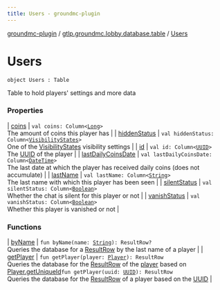 ```yaml
---
title: Users - groundmc-plugin
---
```


[groundmc-plugin](../../index.html) / [gtlp.groundmc.lobby.database.table](../index.html) / [Users](.)

# Users

`object Users : Table`

Table to hold players' settings and more data

### Properties

| [coins](coins.html) | `val coins: Column<`[`Long`](https://kotlinlang.org/api/latest/jvm/stdlib/kotlin/-long/index.html)`>`<br>The amount of coins this player has |
| [hiddenStatus](hidden-status.html) | `val hiddenStatus: Column<`[`VisibilityStates`](../../gtlp.groundmc.lobby.enums/-visibility-states/index.html)`>`<br>One of the [VisibilityStates](../../gtlp.groundmc.lobby.enums/-visibility-states/index.html) visibility settings |
| [id](id.html) | `val id: Column<`[`UUID`](http://docs.oracle.com/javase/6/docs/api/java/util/UUID.html)`>`<br>The [UUID](http://docs.oracle.com/javase/6/docs/api/java/util/UUID.html) of the player |
| [lastDailyCoinsDate](last-daily-coins-date.html) | `val lastDailyCoinsDate: Column<`[`DateTime`](http://www.joda.org/joda-time/apidocs/org/joda/time/DateTime.html)`>`<br>The last date at which the player has received daily coins (does not accumulate) |
| [lastName](last-name.html) | `val lastName: Column<`[`String`](https://kotlinlang.org/api/latest/jvm/stdlib/kotlin/-string/index.html)`>`<br>The last name with which this player has been seen |
| [silentStatus](silent-status.html) | `val silentStatus: Column<`[`Boolean`](https://kotlinlang.org/api/latest/jvm/stdlib/kotlin/-boolean/index.html)`>`<br>Whether the chat is silent for this player or not |
| [vanishStatus](vanish-status.html) | `val vanishStatus: Column<`[`Boolean`](https://kotlinlang.org/api/latest/jvm/stdlib/kotlin/-boolean/index.html)`>`<br>Whether this player is vanished or not |

### Functions

| [byName](by-name.html) | `fun byName(name: `[`String`](https://kotlinlang.org/api/latest/jvm/stdlib/kotlin/-string/index.html)`): ResultRow?`<br>Queries the database for a [ResultRow](#) by the last name of a player |
| [getPlayer](get-player.html) | `fun getPlayer(player: `[`Player`](https://hub.spigotmc.org/javadocs/spigot/org/bukkit/entity/Player.html)`): ResultRow`<br>Queries the database for the [ResultRow](#) of the [player](get-player.html#gtlp.groundmc.lobby.database.table.Users$getPlayer(org.bukkit.entity.Player)/player) based on [Player.getUniqueId](#)`fun getPlayer(uuid: `[`UUID`](http://docs.oracle.com/javase/6/docs/api/java/util/UUID.html)`): ResultRow`<br>Queries the database for the [ResultRow](#) of a player based on the [UUID](http://docs.oracle.com/javase/6/docs/api/java/util/UUID.html) |


